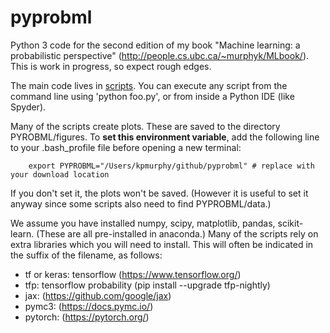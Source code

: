 # pyprobml
Python 3 code for the second edition of my book "Machine learning: a probabilistic perspective" (http://people.cs.ubc.ca/~murphyk/MLbook/). This is work in progress, so expect rough edges.

The main code lives in [scripts](scripts). You can execute any script from the command line
using 'python foo.py', or from inside a Python IDE (like Spyder). 

Many of the scripts create plots.
These are saved to the directory PYROBML/figures. To **set this environment variable**, add the following
line to your .bash_profile file before opening a new terminal:
```
    export PYPROBML="/Users/kpmurphy/github/pyprobml" # replace with your download location
```
If you don't set it, the plots won't be saved.
(However it is useful to set it anyway since some scripts also need to find PYPROBML/data.)

We assume you have installed numpy, scipy, matplotlib, pandas, scikit-learn.
(These are all pre-installed in anaconda.) 
Many of the scripts rely on extra libraries which you will need to install.
This will often be indicated in the suffix of the filename, as follows:
- tf or keras: tensorflow (https://www.tensorflow.org/)
- tfp:  tensorflow probability (pip install --upgrade tfp-nightly)
- jax:   (https://github.com/google/jax)
- pymc3:  (https://docs.pymc.io/)
- pytorch:  (https://pytorch.org/)



